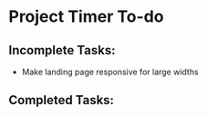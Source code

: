 # Project Timer To-do

## Incomplete Tasks:
- Make landing page responsive for large widths


## Completed Tasks:
